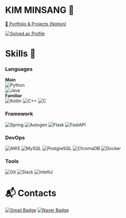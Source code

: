 # KIM MINSANG 🚀

[🔗 Portfolio & Projects (Notion)](https://bead-expansion-30a.notion.site/KIM-MINSANG-BACKEND-ENGINEER-1d2fcc726bad809786d5edf4230805fb)

[![Solved.ac Profile](http://mazassumnida.wtf/api/v2/generate_badge?boj=basisp)](https://solved.ac/basisp/)
<br>

# Skills 🧪

### Languages
**Main**  
![Python](https://img.shields.io/badge/Python-3776AB.svg?&style=for-the-badge&logo=Python&logoColor=white)  
![Java](https://img.shields.io/badge/Java-007396.svg?&style=for-the-badge&logo=Java&logoColor=white)  
**Familiar**  
![Kotlin](https://img.shields.io/badge/Kotlin-7F52FF.svg?&style=for-the-badge&logo=Kotlin&logoColor=white)
![C++](https://img.shields.io/badge/C++-00599C.svg?&style=for-the-badge&logo=cplusplus&logoColor=white)
![C](https://img.shields.io/badge/C-A8B9CC.svg?&style=for-the-badge&logo=c&logoColor=white)

### Framework
![Spring](https://img.shields.io/badge/Spring-6DB33F.svg?&style=for-the-badge&logo=Spring&logoColor=white)
![Autogen](https://img.shields.io/badge/Autogen-4B8BBE.svg?&style=for-the-badge&logo=python&logoColor=white)
![Flask](https://img.shields.io/badge/Flask-000000.svg?&style=for-the-badge&logo=Flask&logoColor=white)
![FastAPI](https://img.shields.io/badge/FastAPI-009688.svg?&style=for-the-badge&logo=FastAPI&logoColor=white)


### DevOps
![AWS](https://img.shields.io/badge/Amazon%20Web%20Services-232F3E.svg?&style=for-the-badge&logo=amazonaws&logoColor=white)
![MySQL](https://img.shields.io/badge/MySQL-4479A1.svg?&style=for-the-badge&logo=MySQL&logoColor=white)
![PostgreSQL](https://img.shields.io/badge/PostgreSQL-4169E1.svg?&style=for-the-badge&logo=postgresql&logoColor=white)
![ChromaDB](https://img.shields.io/badge/ChromaDB-FF6F00.svg?&style=for-the-badge&logo=apache&logoColor=white)
![Docker](https://img.shields.io/badge/Docker-2496ED.svg?&style=for-the-badge&logo=Docker&logoColor=white)

### Tools
![Git](https://img.shields.io/badge/Git-F05032.svg?&style=for-the-badge&logo=Git&logoColor=white)
![Slack](https://img.shields.io/badge/Slack-4A154B.svg?&style=for-the-badge&logo=Slack&logoColor=white)
![IntelliJ](https://img.shields.io/badge/IntelliJ-000000.svg?&style=for-the-badge&logo=intellijidea&logoColor=white)

# :mailbox_with_mail: Contacts
[![Gmail Badge](https://img.shields.io/badge/Gmail-d14836?style=flat-square&logo=Gmail&logoColor=white&link=mailto:minsang007@gmail.com)](mailto:minsang007@gmail.com)
[![Naver Badge](https://img.shields.io/badge/Naver-03C75A?style=flat-square&logo=Naver&logoColor=white&link=mailto:minsang007@naver.com)](mailto:minsang007@naver.com)
